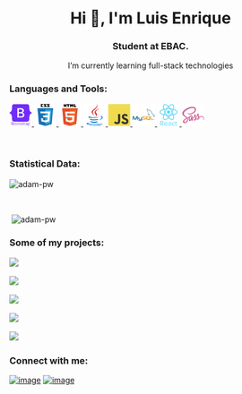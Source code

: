 <h1 align="center">Hi 👋, I'm Luis Enrique</h1>
<h3 align="center">Student at EBAC.</h3>

<p align="center">I’m currently learning full-stack technologies</p> 

<h3 align="left">Languages and Tools:</h3>
<p align="left">  
  <a href="https://getbootstrap.com" target="_blank" rel="noreferrer">
    <img src="https://raw.githubusercontent.com/devicons/devicon/master/icons/bootstrap/bootstrap-plain-wordmark.svg"
      alt="bootstrap" width="40" height="40" /> 
  </a>
  <a href="https://www.w3schools.com/css/" target="_blank"
    rel="noreferrer"> <img
      src="https://raw.githubusercontent.com/devicons/devicon/master/icons/css3/css3-original-wordmark.svg" alt="css3"
      width="40" height="40" /> 
  </a> 
  <a href="https://www.w3.org/html/" target="_blank" rel="noreferrer"> <img
      src="https://raw.githubusercontent.com/devicons/devicon/master/icons/html5/html5-original-wordmark.svg"
      alt="html5" width="40" height="40" /> 
  </a>  
  <a href="https://www.java.com" target="_blank" rel="noreferrer"> <img
      src="https://raw.githubusercontent.com/devicons/devicon/master/icons/java/java-original.svg" alt="java" width="40"
      height="40" /> 
  </a> 
  <a href="https://developer.mozilla.org/en-US/docs/Web/JavaScript" target="_blank"
    rel="noreferrer"> <img
      src="https://raw.githubusercontent.com/devicons/devicon/master/icons/javascript/javascript-original.svg"
      alt="javascript" width="40" height="40" /> 
  </a> 
  <a href="https://www.mysql.com/" target="_blank" rel="noreferrer"> <img
      src="https://raw.githubusercontent.com/devicons/devicon/master/icons/mysql/mysql-original-wordmark.svg"
      alt="mysql" width="40" height="40" /> 
  </a> 
  <a href="https://reactjs.org/" target="_blank" rel="noreferrer"> <img
      src="https://raw.githubusercontent.com/devicons/devicon/master/icons/react/react-original-wordmark.svg"
      alt="react" width="40" height="40" /> 
  </a> 
  <a href="https://sass-lang.com" target="_blank" rel="noreferrer"> <img
      src="https://raw.githubusercontent.com/devicons/devicon/master/icons/sass/sass-original.svg" alt="sass" width="40"
      height="40" /> 
  </a> 
</p>

<br>

<h3>Statistical Data:</h3>
<p><img align="center"
    src="https://github-readme-stats.vercel.app/api/top-langs?username=HJELuis&show_icons=true&locale=en&bg_color=0d1117&text_color=ffffff&layout=compact"
    alt="adam-pw" 
    bg_color=#808080/></p>

<br>

<p>&nbsp;<img align="center" src="https://github-readme-stats.vercel.app/api?username=HJELuis&show_icons=true&locale=en&bg_color=0d1117&text_color=ffffff&repo=convoychat"
    alt="adam-pw" /></p>
    
<h3>Some of my projects:</h3>

<p>
  <a href="https://github.com/HJELuis/wep-app">
    <img src="https://github-readme-stats.vercel.app/api/pin/?username=HJELuis&repo=web-app&bg_color=0d1117&text_color=ffffff" />
  </a>
</p>

<p>
  <a href="https://github.com/HJELuis/library-db">
    <img src="https://github-readme-stats.vercel.app/api/pin/?username=HJELuis&repo=library-db&bg_color=0d1117&text_color=ffffff" />
  </a>
</p>

<p>
  <a href="https://github.com/HJELuis/book-store">
    <img src="https://github-readme-stats.vercel.app/api/pin/?username=HJELuis&repo=book-store&bg_color=0d1117&text_color=ffffff" />
  </a>
</p>

<p>
  <a href="https://github.com/HJELuis/pet-app">
    <img src="https://github-readme-stats.vercel.app/api/pin/?username=HJELuis&repo=pet-app&bg_color=0d1117&text_color=ffffff" />
  </a>
</p>

<p>
  <a href="https://github.com/HJELuis/bookstore-landing-page">
    <img src="https://github-readme-stats.vercel.app/api/pin/?username=HJELuis&repo=bookstore-landing-page&bg_color=0d1117&text_color=ffffff" />
  </a>
</p>

    
<h3 align="left">Connect with me:</h3>

[![image](https://img.shields.io/badge/LinkedIn-0077B5?style=for-the-badge&logo=linkedin&logoColor=white)](https://www.linkedin.com/in/luis-ju%C3%A1rez-full-stack-java-developer/)
[![image](https://img.shields.io/badge/Gmail-D14836?style=for-the-badge&logo=gmail&logoColor=white)](mailto:lenrique.lejh@gmail.com)



